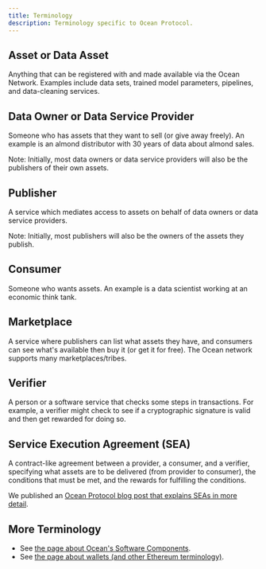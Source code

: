 ```yaml
---
title: Terminology
description: Terminology specific to Ocean Protocol.
---
```


## Asset or Data Asset

Anything that can be registered with and made available via the Ocean Network. Examples include data sets, trained model parameters, pipelines, and data-cleaning services.

## Data Owner or Data Service Provider

Someone who has assets that they want to sell (or give away freely). An example is an almond distributor with 30 years of data about almond sales.

Note: Initially, most data owners or data service providers will also be the publishers of their own assets.

## Publisher

A service which mediates access to assets on behalf of data owners or data service providers.

Note: Initially, most publishers will also be the owners of the assets they publish.

## Consumer

Someone who wants assets. An example is a data scientist working at an economic think tank.

## Marketplace

A service where publishers can list what assets they have, and consumers can see what's available then buy it (or get it for free). The Ocean network supports many marketplaces/tribes.

## Verifier

A person or a software service that checks some steps in transactions. For example, a verifier might check to see if a cryptographic signature is valid and then get rewarded for doing so.

## Service Execution Agreement (SEA)

A contract-like agreement between a provider, a consumer, and a verifier, specifying what assets are to be delivered (from provider to consumer), the conditions that must be met, and the rewards for fulfilling the conditions.

We published an [Ocean Protocol blog post that explains SEAs in more detail](https://blog.oceanprotocol.com/exploring-the-sea-service-execution-agreements-65f7523d85e2).

## More Terminology

- See [the page about Ocean's Software Components](/concepts/components/).
- See [the page about wallets (and other Ethereum terminology)](/concepts/wallets/).
